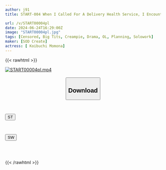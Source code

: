 ```yaml
---
author: j91
title: START-004 When I Called For A Delivery Health Service, I Encountered A Frustrated Office Lady From The Accounting Department Who Always Turned The Receipt Back, But She Said, "Please Don’t Use It For Food And Drink…" And Let Me Have Sex With Her Raw, And We Became Friends, And She Gave Me A Handjob At Home And At Work, Momona Koibuchi

url: /v/START00004pl
date: 2024-06-24T16:29:00Z
image: "START00004pl.jpg"
tags: [Censored, Big Tits, Creampie, Drama, OL, Planning, Solowork]
maker: [SOD Create]
actress: [ Koibuchi Momona]
---
```



{{< rawhtml >}}

<div class="video" data-videoid="zlOA49qWALFY1WK">
    <a href="javascript:;">
        <img src="/v/START00004pl/START00004pl.jpg" width="WIDTH" height="HEIGHT" alt="START00004pl.mp4" loading="lazy">
    </a>
</div>

<script type="text/javascript" src="https://j91.asia/asset/on-demand-st.js"></script>

<br>
  <link rel="stylesheet" href="https://j91.asia/asset/bs5.css">
  
  <center>
  <button class="btn btn-primary" type="button" data-bs-toggle="collapse" data-bs-target=".multi-collapse" aria-expanded="false" aria-controls="multiCollapseExample1 multiCollapseExample2"><h2>Download</h2></button></center>
</p>
<div class="row">
  <div class="col">
    <div class="collapse multi-collapse" id="multiCollapseExample1">
      <div class="card card-body">
	      	      <br>
<div class="buttons">  
<p><a href="/v/START00004pl/st.html" target="_blank"><button class="btn-hover color-3"><i class="fa fa-download"></i> ST</button></a></p></div>
    </div>
  </div>
</div>
  <div class="col">
    <div class="collapse multi-collapse" id="multiCollapseExample2">
      <div class="card card-body">
	      <br>
<div class="buttons">
<p><a href="/v/START00004pl/sw.html" target="_blank"><button class="btn-hover color-2"><i class="fa fa-download"></i> SW</button></a></p></div>
<br><br>
      </div>
    </div>
  </div>
</div>

{{< /rawhtml >}}